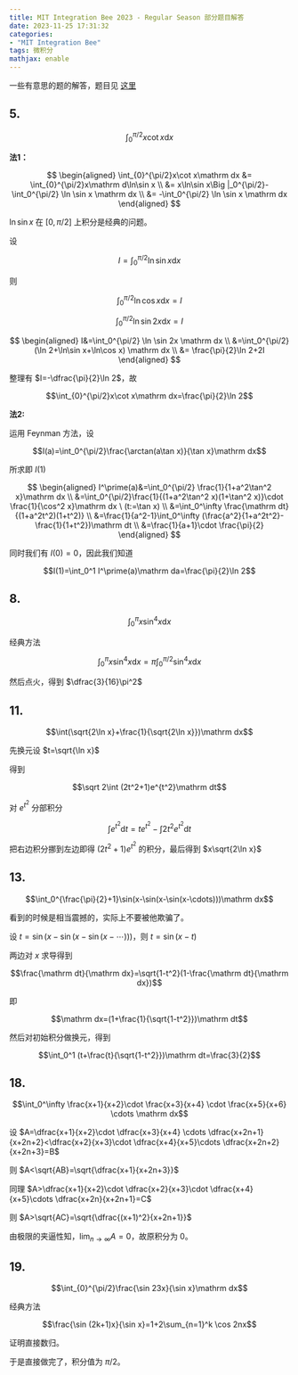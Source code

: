 ```yaml
---
title: MIT Integration Bee 2023 - Regular Season 部分题目解答
date: 2023-11-25 17:31:32
categories: 
- "MIT Integration Bee"
tags: 微积分
mathjax: enable
---
```


一些有意思的题的解答，题目见 [这里](https://math.mit.edu/~yyao1/pdf/2023_regular_season.pdf)

## 5.

$$\int_{0}^{\pi/2}x\cot x\mathrm dx$$

**法1：**

$$
\begin{aligned}
\int_{0}^{\pi/2}x\cot x\mathrm dx &= \int_{0}^{\pi/2}x\mathrm d\ln\sin x \\
&= x\ln\sin x\Big |_0^{\pi/2}-\int_0^{\pi/2} \ln \sin x \mathrm dx \\
&= -\int_0^{\pi/2} \ln \sin x \mathrm dx
\end{aligned}
$$

$\ln\sin x$ 在 $[0,\pi/2]$ 上积分是经典的问题。

设

$$I=\int_0^{\pi/2} \ln \sin x \mathrm dx$$

则

$$\int_0^{\pi/2} \ln \cos x \mathrm dx=I$$

$$\int_0^{\pi/2} \ln \sin 2x \mathrm dx=I$$

$$
\begin{aligned}
I&=\int_0^{\pi/2} \ln \sin 2x \mathrm dx \\
&=\int_0^{\pi/2} (\ln 2+\ln\sin x+\ln\cos x) \mathrm dx \\
&= \frac{\pi}{2}\ln 2+2I
\end{aligned}
$$


整理有 $I=-\dfrac{\pi}{2}\ln 2$，故

$$\int_{0}^{\pi/2}x\cot x\mathrm dx=\frac{\pi}{2}\ln 2$$

**法2:**

运用 Feynman 方法，设

$$I(a)=\int_0^{\pi/2}\frac{\arctan(a\tan x)}{\tan x}\mathrm dx$$

所求即 $I(1)$

$$
\begin{aligned}
I^\prime(a)&=\int_0^{\pi/2} \frac{1}{1+a^2\tan^2 x}\mathrm dx \\
&=\int_0^{\pi/2}\frac{1}{(1+a^2\tan^2 x)(1+\tan^2 x)}\cdot \frac{1}{\cos^2 x}\mathrm dx \  (t:=\tan x) \\
&=\int_0^\infty \frac{\mathrm dt}{(1+a^2t^2)(1+t^2)} \\
&=\frac{1}{a^2-1}\int_0^\infty (\frac{a^2}{1+a^2t^2}-\frac{1}{1+t^2})\mathrm dt \\
&=\frac{1}{a+1}\cdot \frac{\pi}{2}
\end{aligned}
$$

同时我们有 $I(0)=0$，因此我们知道

$$I(1)=\int_0^1 I^\prime(a)\mathrm da=\frac{\pi}{2}\ln 2$$

## 8.

$$\int_0^\pi x\sin^4 x\mathrm dx$$

经典方法

$$
\int_0^\pi x\sin^4 x\mathrm dx=\pi \int_0^{\pi/2}\sin^4x\mathrm dx
$$

然后点火，得到 $\dfrac{3}{16}\pi^2$

## 11.

$$\int(\sqrt{2\ln x}+\frac{1}{\sqrt{2\ln x}})\mathrm dx$$

先换元设 $t=\sqrt{\ln x}$

得到

$$\sqrt 2\int (2t^2+1)e^{t^2}\mathrm dt$$

对 $e^{t^2}$ 分部积分

$$\int e^{t^2}\mathrm dt=te^{t^2}-\int 2t^2e^{t^2}\mathrm dt$$

把右边积分挪到左边即得 $(2t^2+1)e^{t^2}$ 的积分，最后得到 $x\sqrt{2\ln x}$

## 13.

$$\int_0^{\frac{\pi}{2}+1}\sin(x-\sin(x-\sin(x-\cdots)))\mathrm dx$$

看到的时候是相当震撼的，实际上不要被他欺骗了。

设 $t=\sin(x-\sin(x-\sin(x-\cdots)))$，则 $t=\sin(x-t)$

两边对 $x$ 求导得到

$$\frac{\mathrm dt}{\mathrm dx}=\sqrt{1-t^2}(1-\frac{\mathrm dt}{\mathrm dx})$$

即

$$\mathrm dx=(1+\frac{1}{\sqrt{1-t^2}})\mathrm dt$$

然后对初始积分做换元，得到

$$\int_0^1 (t+\frac{t}{\sqrt{1-t^2}})\mathrm dt=\frac{3}{2}$$

## 18.

$$\int_0^\infty \frac{x+1}{x+2}\cdot \frac{x+3}{x+4} \cdot \frac{x+5}{x+6} \cdots \mathrm dx$$

设 $A=\dfrac{x+1}{x+2}\cdot \dfrac{x+3}{x+4} \cdots \dfrac{x+2n+1}{x+2n+2}<\dfrac{x+2}{x+3}\cdot \dfrac{x+4}{x+5}\cdots \dfrac{x+2n+2}{x+2n+3}=B$

则 $A<\sqrt{AB}=\sqrt{\dfrac{x+1}{x+2n+3}}$

同理 $A>\dfrac{x+1}{x+2}\cdot \dfrac{x+2}{x+3}\cdot \dfrac{x+4}{x+5}\cdots \dfrac{x+2n}{x+2n+1}=C$

则 $A>\sqrt{AC}=\sqrt{\dfrac{(x+1)^2}{x+2n+1}}$

由极限的夹逼性知，$\lim_{n\to\infty}A=0$，故原积分为 $0$。

## 19.

$$\int_{0}^{\pi/2}\frac{\sin 23x}{\sin x}\mathrm dx$$

经典方法

$$\frac{\sin (2k+1)x}{\sin x}=1+2\sum_{n=1}^k \cos 2nx$$

证明直接数归。

于是直接做完了，积分值为 $\pi/2$。